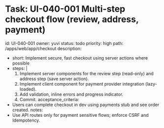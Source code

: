 # Task: UI-040-001 Multi-step checkout flow (review, address, payment)
id: UI-040-001
owner: yuvi
status: todo
priority: high
path: /apps/web/app/checkout
description:
  - short: Implement secure, fast checkout using server actions where possible
  - steps: |
      1. Implement server components for the review step (read-only) and address step (save server action).
      2. Implement client component for payment provider integration (lazy-loaded).
      3. Add validation, inline errors and progress indicator.
      4. Commit.
acceptance_criteria:
  - Users can complete checkout in dev using payments stub and see order created.
notes:
  - Use API routes only for payment sensitive flows; enforce CSRF and Idempotency.
